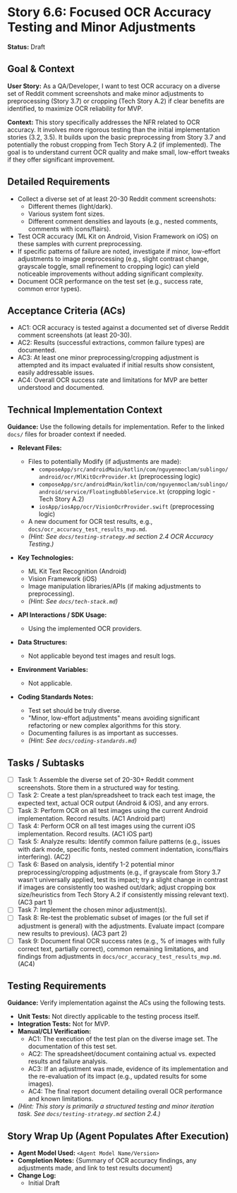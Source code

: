 
# Story 6.6: Focused OCR Accuracy Testing and Minor Adjustments

**Status:** Draft

## Goal & Context

**User Story:** As a QA/Developer, I want to test OCR accuracy on a diverse set of Reddit comment screenshots and make minor adjustments to preprocessing (Story 3.7) or cropping (Tech Story A.2) if clear benefits are identified, to maximize OCR reliability for MVP.

**Context:** This story specifically addresses the NFR related to OCR accuracy. It involves more rigorous testing than the initial implementation stories (3.2, 3.5). It builds upon the basic preprocessing from Story 3.7 and potentially the robust cropping from Tech Story A.2 (if implemented). The goal is to understand current OCR quality and make small, low-effort tweaks if they offer significant improvement.

## Detailed Requirements

- Collect a diverse set of at least 20-30 Reddit comment screenshots:
    - Different themes (light/dark).
    - Various system font sizes.
    - Different comment densities and layouts (e.g., nested comments, comments with icons/flairs).
- Test OCR accuracy (ML Kit on Android, Vision Framework on iOS) on these samples with current preprocessing.
- If specific patterns of failure are noted, investigate if minor, low-effort adjustments to image preprocessing (e.g., slight contrast change, grayscale toggle, small refinement to cropping logic) can yield noticeable improvements without adding significant complexity.
- Document OCR performance on the test set (e.g., success rate, common error types).

## Acceptance Criteria (ACs)

- AC1: OCR accuracy is tested against a documented set of diverse Reddit comment screenshots (at least 20-30).
- AC2: Results (successful extractions, common failure types) are documented.
- AC3: At least one minor preprocessing/cropping adjustment is attempted and its impact evaluated if initial results show consistent, easily addressable issues.
- AC4: Overall OCR success rate and limitations for MVP are better understood and documented.

## Technical Implementation Context

**Guidance:** Use the following details for implementation. Refer to the linked `docs/` files for broader context if needed.

- **Relevant Files:**
    - Files to potentially Modify (if adjustments are made):
        - `composeApp/src/androidMain/kotlin/com/nguyenmoclam/sublingo/android/ocr/MlKitOcrProvider.kt` (preprocessing logic)
        - `composeApp/src/androidMain/kotlin/com/nguyenmoclam/sublingo/android/service/FloatingBubbleService.kt` (cropping logic - Tech Story A.2)
        - `iosApp/iosApp/ocr/VisionOcrProvider.swift` (preprocessing logic)
    - A new document for OCR test results, e.g., `docs/ocr_accuracy_test_results_mvp.md`.
    - _(Hint: See `docs/testing-strategy.md` section 2.4 OCR Accuracy Testing.)_

- **Key Technologies:**
    - ML Kit Text Recognition (Android)
    - Vision Framework (iOS)
    - Image manipulation libraries/APIs (if making adjustments to preprocessing).
    - _(Hint: See `docs/tech-stack.md`)_

- **API Interactions / SDK Usage:**
    - Using the implemented OCR providers.

- **Data Structures:**
    - Not applicable beyond test images and result logs.

- **Environment Variables:**
    - Not applicable.

- **Coding Standards Notes:**
    - Test set should be truly diverse.
    - "Minor, low-effort adjustments" means avoiding significant refactoring or new complex algorithms for this story.
    - Documenting failures is as important as successes.
    - _(Hint: See `docs/coding-standards.md`)_

## Tasks / Subtasks

- [ ] Task 1: Assemble the diverse set of 20-30+ Reddit comment screenshots. Store them in a structured way for testing.
- [ ] Task 2: Create a test plan/spreadsheet to track each test image, the expected text, actual OCR output (Android & iOS), and any errors.
- [ ] Task 3: Perform OCR on all test images using the current Android implementation. Record results. (AC1 Android part)
- [ ] Task 4: Perform OCR on all test images using the current iOS implementation. Record results. (AC1 iOS part)
- [ ] Task 5: Analyze results: Identify common failure patterns (e.g., issues with dark mode, specific fonts, nested comment indentation, icons/flairs interfering). (AC2)
- [ ] Task 6: Based on analysis, identify 1-2 potential minor preprocessing/cropping adjustments (e.g., if grayscale from Story 3.7 wasn't universally applied, test its impact; try a slight change in contrast if images are consistently too washed out/dark; adjust cropping box size/heuristics from Tech Story A.2 if consistently missing relevant text). (AC3 part 1)
- [ ] Task 7: Implement the chosen minor adjustment(s).
- [ ] Task 8: Re-test the problematic subset of images (or the full set if adjustment is general) with the adjustments. Evaluate impact (compare new results to previous). (AC3 part 2)
- [ ] Task 9: Document final OCR success rates (e.g., % of images with fully correct text, partially correct), common remaining limitations, and findings from adjustments in `docs/ocr_accuracy_test_results_mvp.md`. (AC4)

## Testing Requirements

**Guidance:** Verify implementation against the ACs using the following tests.
- **Unit Tests:** Not directly applicable to the testing process itself.
- **Integration Tests:** Not for MVP.
- **Manual/CLI Verification:**
    - AC1: The execution of the test plan on the diverse image set. The documentation of this test set.
    - AC2: The spreadsheet/document containing actual vs. expected results and failure analysis.
    - AC3: If an adjustment was made, evidence of its implementation and the re-evaluation of its impact (e.g., updated results for some images).
    - AC4: The final report document detailing overall OCR performance and known limitations.
- _(Hint: This story is primarily a structured testing and minor iteration task. See `docs/testing-strategy.md` section 2.4.)_

## Story Wrap Up (Agent Populates After Execution)

- **Agent Model Used:** `<Agent Model Name/Version>`
- **Completion Notes:** {Summary of OCR accuracy findings, any adjustments made, and link to test results document}
- **Change Log:**
    - Initial Draft
